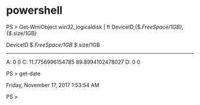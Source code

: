 # powershell

PS > Get-WmiObject win32_logicaldisk | ft DeviceID,{$_.FreeSpace/1GB},{$_.size/1GB}

DeviceID                                                       $_.FreeSpace/1GB                             $_.size/1GB
--------                                                       ----------------                             -----------
A:                                                                            0                                       0
C:                                                             11.7756996154785                        89.8994102478027
D:                                                                            0                                       0


PS > get-date

Friday, November 17, 2017 1:53:54 AM


PS >
